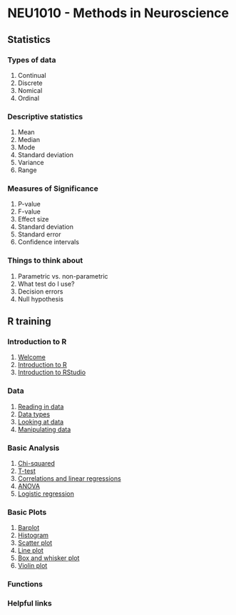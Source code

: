 # NEU1010 - Methods in Neuroscience

## Statistics

### Types of data
1. Continual
2. Discrete
3. Nomical
4. Ordinal

### Descriptive statistics
1. Mean
2. Median
3. Mode
4. Standard deviation
5. Variance
6. Range

### Measures of Significance
1. P-value
2. F-value
3. Effect size
4. Standard deviation
5. Standard error
6. Confidence intervals

### Things to think about
1. Parametric vs. non-parametric
2. What test do I use?
3. Decision errors
4. Null hypothesis

## R training 

### Introduction to R

1. <a href = "https://rgs212.github.io/welcome.md">Welcome</a>
2. <a href = "https://rgs212.github.io/introR">Introduction to R</a>
3. <a href = "https://rgs212.github.io/introRS">Introduction to RStudio</a>

### Data
1. <a href = "https://rgs212.github.io/readdata">Reading in data</a>
2. <a href = "https://rgs212.github.io/datatype">Data types</a>
3. <a href = "https://rgs212.github.io/datainvest">Looking at data</a>
4. <a href = "https://rgs212.github.io/datamanip">Manipulating data</a>

### Basic Analysis
1. <a href = "https://rgs212.github.io/chi2">Chi-squared</a>
2. <a href = "https://rgs212.github.io/ttest">T-test</a>
3. <a href = "https://rgs212.github.io/corrandlr">Correlations and linear regressions</a>
4. <a href = "https://rgs212.github.io/anova">ANOVA</a>
5. <a href = "https://rgs212.github.io/lr">Logistic regression</a>

### Basic Plots
1. <a href = "https://rgs212.github.io/barplot">Barplot</a>
2. <a href = "https://rgs212.github.io/histogram">Histogram</a>
3. <a href = "https://rgs212.github.io/scatter">Scatter plot</a>
4. <a href = "https://rgs212.github.io/line">Line plot</a>
5. <a href = "https://rgs212.github.io/boxwhisk">Box and whisker plot</a>
6. <a href = "https://rgs212.github.io/violin">Violin plot</a>

### Functions

### Helpful links



